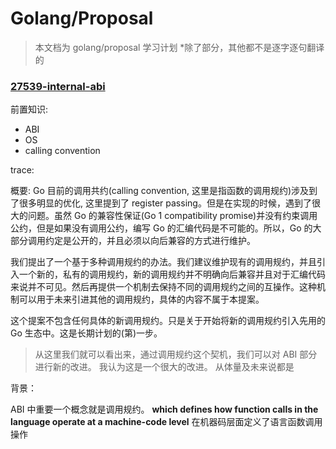 Golang/Proposal
===

> 本文档为 golang/proposal 学习计划
> *除了部分，其他都不是逐字逐句翻译的

### [27539-internal-abi](https://github.com/golang/proposal/blob/master/design/27539-internal-abi.md)

前置知识:
- ABI
- OS
- calling convention

trace:

概要:
Go 目前的调用共约(calling convention, 这里是指函数的调用规约)涉及到了很多明显的优化, 这里提到了 register passing。但是在实现的时候，遇到了很大的问题。虽然 Go 的兼容性保证(Go 1 compatibility promise)并没有约束调用公约，但是如果没有调用公约，编写 Go 的汇编代码是不可能的。所以，Go 的大部分调用约定是公开的，并且必须以向后兼容的方式进行维护。

我们提出了一个基于多种调用规约的办法。我们建议维护现有的调用规约，并且引入一个新的，私有的调用规约，新的调用规约并不明确向后兼容并且对于汇编代码来说并不可见。然后再提供一个机制去保持不同的调用规约之间的互操作。这种机制可以用于未来引进其他的调用规约，具体的内容不属于本提案。

这个提案不包含任何具体的新调用规约。只是关于开始将新的调用规约引入先用的 Go 生态中。这是长期计划的(第)一步。

> 从这里我们就可以看出来，通过调用规约这个契机，我们可以对 ABI 部分进行新的改进。
> 我认为这是一个很大的改进。
> 从体量及未来说都是

背景：

ABI 中重要一个概念就是调用规约。
**which defines how function calls in the language operate at a machine-code level**
在机器码层面定义了语言函数调用操作


